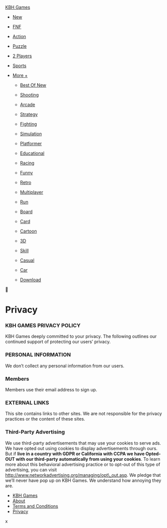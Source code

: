 [KBH Games](https://kbhgames.com/)

* [New](https://kbhgames.com/new)
* [FNF](https://kbhgames.com/tag/friday-night-funkin)
* [Action](https://kbhgames.com/tag/action)
* [Puzzle](https://kbhgames.com/tag/puzzle)
* [2 Players](https://kbhgames.com/tag/2-player)
* [Sports](https://kbhgames.com/tag/sports)
* [More +](#)
    
    * [Best Of New](https://kbhgames.com/best-new-games)
    * [Shooting](https://kbhgames.com/tag/shooting)
    * [Arcade](https://kbhgames.com/tag/arcade)
    * [Strategy](https://kbhgames.com/tag/strategy)
    * [Fighting](https://kbhgames.com/tag/fighting)
    * [Simulation](https://kbhgames.com/tag/simulation)
    * [Platformer](https://kbhgames.com/tag/platformer)
    * [Educational](https://kbhgames.com/tag/educational)
    
    * [Racing](https://kbhgames.com/tag/racing)
    * [Funny](https://kbhgames.com/tag/funny)
    * [Retro](https://kbhgames.com/tag/retro)
    * [Multiplayer](https://kbhgames.com/tag/multiplayer)
    * [Run](https://kbhgames.com/tag/running)
    * [Board](https://kbhgames.com/tag/board)
    * [Card](https://kbhgames.com/tag/card)
    * [Cartoon](https://kbhgames.com/tag/cartoon)
    
    * [3D](https://kbhgames.com/tag/3d)
    * [Skill](https://kbhgames.com/tag/skill)
    * [Casual](https://kbhgames.com/tag/casual)
    * [Car](https://kbhgames.com/tag/car)
    * [Download](https://kbhgames.com/tag/download)
    

🔎

[](https://kbhgames.com/favorite)

Privacy
=======

### KBH GAMES PRIVACY POLICY

KBH Games deeply committed to your privacy. The following outlines our continued support of protecting our users’ privacy.

### **PERSONAL INFORMATION**

We don’t collect any personal information from our users.

### **Members**

Members use their email address to sign up.

### **EXTERNAL LINKS**

This site contains links to other sites. We are not responsible for the privacy practices or the content of these sites.

### **Third-Party Advertising**

We use third-party advertisements that may use your cookies to serve ads. We have opted out using cookies to display advertisements through ours. But if **live in a country with GDPR or California with CCPA we have Opted-OUT with our third-party automatically from using your cookies**. To learn more about this behavioral advertising practice or to opt-out of this type of advertising, you can visit http://www.networkadvertising.org/managing/opt\_out.asp. We pledge that we’ll never have pop up on KBH Games. We understand how annoying they are.

* [KBH Games](https://kbhgames.com/)
* [About](https://kbhgames.com/about)
* [Terms and Conditions](https://kbhgames.com/terms-of-use)
* [Privacy](https://kbhgames.com/privacy)

x